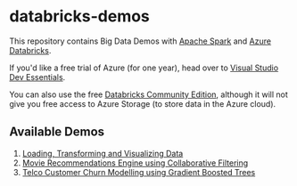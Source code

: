 # databricks-demos

This repository contains Big Data Demos with [Apache Spark](https://spark.apache.org/) and [Azure Databricks](https://azure.microsoft.com/en-us/services/databricks/).

If you'd like a free trial of Azure (for one year), head over to [Visual Studio Dev Essentials](https://www.visualstudio.com/dev-essentials/).

You can also use the free [Databricks Community Edition](https://community.cloud.databricks.com/
), although it will not give you free access to Azure Storage (to store data in the Azure cloud).

## Available Demos

1. [Loading, Transforming and Visualizing Data](https://telamal.github.io/databricks-demo/blob/main/demos/LoadingTransformingVisualizingData.html)
2. [Movie Recommendations Engine using Collaborative Filtering](https://telamal.github.io/databricks-demo/blob/main/demos/MovieRecommender.html)
3. [Telco Customer Churn Modelling using Gradient Boosted Trees](https://telamal.github.io/databricks-demo/blob/main/demos/telco-customer-churn.html)
